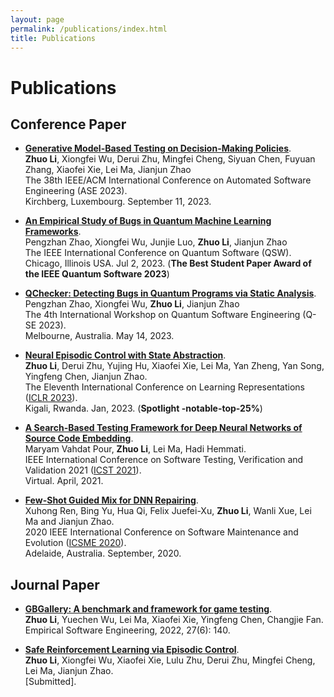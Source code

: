 ```yaml
---
layout: page
permalink: /publications/index.html
title: Publications
---
```


# Publications

## Conference Paper

- [**Generative Model-Based Testing on Decision-Making Policies**](https://conf.researchr.org/track/ase-2023/ase-2023-papers).<br>**Zhuo Li**, Xiongfei Wu, Derui Zhu, Mingfei Cheng, Siyuan Chen, Fuyuan Zhang, Xiaofei Xie, Lei Ma, Jianjun Zhao<br>The 38th IEEE/ACM International Conference on Automated Software Engineering (ASE 2023).<br>Kirchberg, Luxembourg. September 11, 2023.

- [**An Empirical Study of Bugs in Quantum Machine Learning Frameworks**](https://arxiv.org/abs/2306.06369).<br>Pengzhan Zhao, Xiongfei Wu, Junjie Luo, **Zhuo Li**, Jianjun Zhao<br>The IEEE International Conference on Quantum Software (QSW).<br>Chicago, Illinois USA. Jul 2, 2023. (**The Best Student Paper Award of the IEEE Quantum Software 2023**)

- [**QChecker: Detecting Bugs in Quantum Programs via Static Analysis**](https://conf.researchr.org/home/icse-2023/q-se-2023).<br>Pengzhan Zhao, Xiongfei Wu, **Zhuo Li**, Jianjun Zhao<br>The 4th International Workshop on Quantum Software Engineering (Q-SE 2023).<br>Melbourne, Australia. May 14, 2023. 

- [**Neural Episodic Control with State Abstraction**](https://openreview.net/forum?id=C2fsSj3ZGiU&noteId=FXFpvxG6XsE).<br>**Zhuo Li**, Derui Zhu, Yujing Hu, Xiaofei Xie, Lei Ma, Yan Zheng, Yan Song, Yingfeng Chen, Jianjun Zhao.<br>The Eleventh International Conference on Learning Representations ([ICLR 2023](https://iclr.cc/Conferences/2023)).<br>Kigali, Rwanda. Jan, 2023. (**Spotlight -notable-top-25%**)

- [**A Search-Based Testing Framework for Deep Neural Networks of Source Code Embedding**](https://arxiv.org/pdf/2101.07910.pdf).<br>Maryam Vahdat Pour, **Zhuo Li**, Lei Ma, Hadi Hemmati.<br>IEEE International Conference on Software Testing, Verification and Validation 2021 ([ICST 2021](https://icst2021.icmc.usp.br/)).<br> Virtual. April, 2021.

- [**Few-Shot Guided Mix for DNN Repairing**](https://ieeexplore.ieee.org/document/9240708).<br>Xuhong Ren, Bing Yu, Hua Qi, Felix Juefei-Xu, **Zhuo Li**, Wanli Xue, Lei Ma and Jianjun Zhao.<br>2020 IEEE International Conference on Software Maintenance and Evolution
 ([ICSME 2020](https://icsme2020.github.io/program/Accepted.html)).<br> Adelaide, Australia. September, 2020.

## Journal Paper

- [**GBGallery: A benchmark and framework for game testing**](https://ink.library.smu.edu.sg/sis_research/7196/).<br>**Zhuo Li**, Yuechen Wu, Lei Ma, Xiaofei Xie, Yingfeng Chen, Changjie Fan.<br>Empirical Software Engineering, 2022, 27(6): 140.

- [**Safe Reinforcement Learning via Episodic Control**](https://lizhuo-edu.github.io).<br>**Zhuo Li**, Xiongfei Wu, Xiaofei Xie, Lulu Zhu, Derui Zhu, Mingfei Cheng, Lei Ma, Jianjun Zhao.<br>[Submitted].


